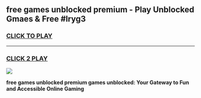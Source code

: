 
## free games unblocked premium - Play Unblocked Gmaes & Free #lryg3
<h3>
<a href="https://premium.freeplayer.one?title=free_games_unblocked_premium&ref=03M">CLICK TO PLAY</a></h3>
<hr>

<h3>
<a href="https://premium.freeplayer.one?title=free_games_unblocked_premium&ref=03M">CLICK 2 PLAY</a>
  
</h3>

<a href="https://premium.freeplayer.one?title=free_games_unblocked_premium&ref=03M"><img src="https://clearcache.store/games.png"></a>


**free games unblocked premium games unblocked: Your Gateway to Fun and Accessible Online Gaming**
